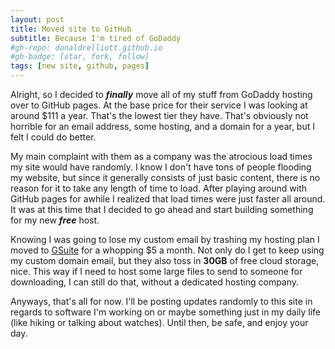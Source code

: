 ```yaml
---
layout: post
title: Moved site to GitHub
subtitle: Because I'm tired of GoDaddy
#gh-repo: donaldrelliott.github.io
#gh-badge: [star, fork, follow]
tags: [new site, github, pages]
---
```


Alright, so I decided to _**finally**_ move all of my stuff from GoDaddy hosting over to GitHub pages. At the base price for their service
I was looking at around $111 a year. That's the lowest tier they have. That's obviously not horrible for an email address, some hosting, and
a domain for a year, but I felt I could do better.  

My main complaint with them as a company was the atrocious load times my site would have randomly. I know I don't have tons of people flooding
my website, but since it generally consists of just basic content, there is no reason for it to take any length of time to load. After playing
around with GitHub pages for awhile I realized that load times were just faster all around. It was at this time that I decided to go ahead and start building something for my new _**free**_ host.  

Knowing I was going to lose my custom email by trashing my hosting plan I moved to
[GSuite](www.gsuite.google.com) for a whopping $5 a month. Not only do I get to keep using my custom domain email, but they also toss in **30GB** of free cloud storage, nice. This way if I need to host some large files to send to someone for downloading, I can still do that, without a dedicated hosting company.  

Anyways, that's all for now. I'll be posting updates randomly to this site in regards to software I'm working on or maybe something just in 
my daily life (like hiking or talking about watches). Until then, be safe, and enjoy your day.

